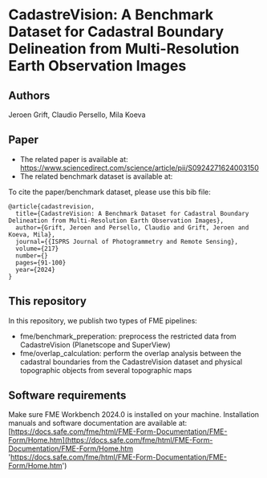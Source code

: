 # CadastreVision: A Benchmark Dataset for Cadastral Boundary Delineation from Multi-Resolution Earth Observation Images

## Authors
Jeroen Grift,
Claudio Persello,
Mila Koeva 

## Paper
- The related paper is available at: https://www.sciencedirect.com/science/article/pii/S0924271624003150
- The related benchmark dataset is available at: 

To cite the paper/benchmark dataset, please use this bib file:
```
@article{cadastrevision,
  title={CadastreVision: A Benchmark Dataset for Cadastral Boundary Delineation from Multi-Resolution Earth Observation Images},
  author={Grift, Jeroen and Persello, Claudio and Grift, Jeroen and Koeva, Mila},
  journal={{ISPRS Journal of Photogrammetry and Remote Sensing},
  volume={217}
  number={}
  pages={91-100}
  year={2024}
}
```

## This repository
In this repository, we publish two types of FME pipelines:
- fme/benchmark_preperation: preprocess the restricted data from CadastreVision (Planetscope and SuperView)
- fme/overlap_calculation: perform the overlap analysis between the cadastral boundaries from the CadastreVision dataset and physical topographic objects from several topographic maps 

## Software requirements
Make sure FME Workbench 2024.0 is installed on your machine. Installation manuals and software documentation are available at: [https://docs.safe.com/fme/html/FME-Form-Documentation/FME-Form/Home.htm](https://docs.safe.com/fme/html/FME-Form-Documentation/FME-Form/Home.htm 'https://docs.safe.com/fme/html/FME-Form-Documentation/FME-Form/Home.htm')


